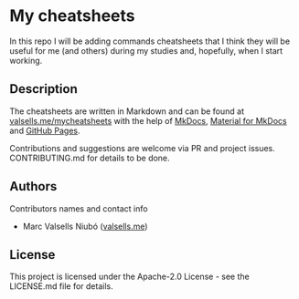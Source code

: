 # My cheatsheets

In this repo I will be adding commands cheatsheets that I think they will be useful for me (and others) during my studies and, hopefully, when I start working.


## Description

The cheatsheets are written in Markdown and can be found at [valsells.me/mycheatsheets](https://valsells.me/mycheatsheets/) with the help of [MkDocs](https://www.mkdocs.org/), [Material for MkDocs](https://squidfunk.github.io/mkdocs-material/) and [GitHub Pages](https://pages.github.com/).

Contributions and suggestions are welcome via PR and project issues. CONTRIBUTING.md for details to be done.

## Authors

Contributors names and contact info

* Marc Valsells Niubó ([valsells.me](https://valsells.me/))


## License

This project is licensed under the Apache-2.0 License - see the LICENSE.md file for details.
